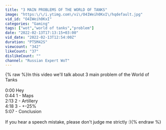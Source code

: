 ```yaml
---
title: "3 MAIN PROBLEMS OF THE WORLD OF TANKS"
image: "https:\/\/i.ytimg.com\/vi\/O4IWeih0KxI\/hqdefault.jpg"
vid_id: "O4IWeih0KxI"
categories: "Gaming"
tags: ["wot","world of tanks","problem"]
date: "2022-02-13T17:13:15+03:00"
vid_date: "2022-02-13T12:54:00Z"
duration: "PT5M42S"
viewcount: "342"
likeCount: "37"
dislikeCount: ""
channel: "Russian Expert WoT"
---
```

{% raw %}In this video we'll talk about 3 main problem of the World of Tanks<br /><br />0:00 Hey<br />0:44 1 - Maps<br />2:13 2 - Artillery <br />4:18 3 - +-25%<br />5:07 - Conclusion<br /><br />If you hear a speech mistake, please don't judge me strictly :){% endraw %}
